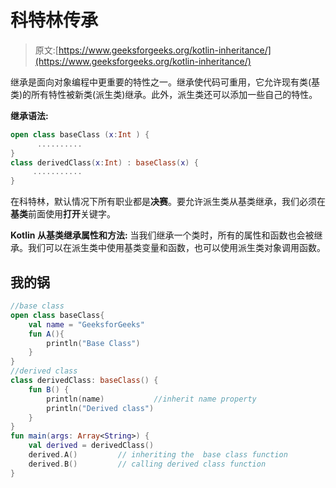 # 科特林传承

> 原文:[https://www.geeksforgeeks.org/kotlin-inheritance/](https://www.geeksforgeeks.org/kotlin-inheritance/)

继承是面向对象编程中更重要的特性之一。继承使代码可重用，它允许现有类(基类)的所有特性被新类(派生类)继承。此外，派生类还可以添加一些自己的特性。

**继承语法:**

```kt
open class baseClass (x:Int ) {
      ..........
}
class derivedClass(x:Int) : baseClass(x) {
     ...........
}
```

在科特林，默认情况下所有职业都是**决赛**。要允许派生类从基类继承，我们必须在**基类**前面使用**打开**关键字。

**Kotlin 从基类继承属性和方法:**
当我们继承一个类时，所有的属性和函数也会被继承。我们可以在派生类中使用基类变量和函数，也可以使用派生类对象调用函数。

## 我的锅

```kt
//base class
open class baseClass{
    val name = "GeeksforGeeks"
    fun A(){
        println("Base Class")
    }
}
//derived class
class derivedClass: baseClass() {
    fun B() {
        println(name)           //inherit name property
        println("Derived class") 
    }
}
fun main(args: Array<String>) {
    val derived = derivedClass()
    derived.A()         // inheriting the  base class function
    derived.B()         // calling derived class function
}
```